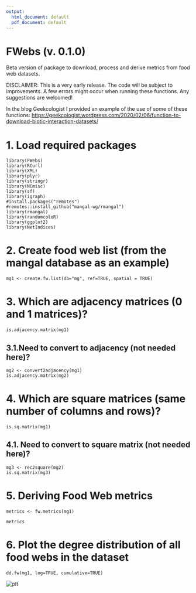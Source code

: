 ```yaml
---
output:
  html_document: default
  pdf_document: default
---
```

# FWebs (v. 0.1.0)

Beta version of package to download, process and derive metrics from food web datasets. 

DISCLAIMER: This is a very early release. The code will be subject to improvements. A few errors might occur when running these functions. Any suggestions are welcomed!

In the blog Geekcologist I provided an example of the use of some of these functions: https://geekcologist.wordpress.com/2020/02/06/function-to-download-biotic-interaction-datasets/

# 1. Load required packages  
```{r}
library(FWebs)
library(RCurl)  
library(XML)  
library(plyr)  
library(stringr)  
library(NCmisc)  
library(sf)  
library(igraph)  
#install.packages("remotes")  
#remotes::install_github("mangal-wg/rmangal")  
library(rmangal)  
library(randomcoloR)  
library(ggplot2)  
library(NetIndices)
```

# 2. Create food web list (from the mangal database as an example)
```{r}
mg1 <- create.fw.list(db="mg", ref=TRUE, spatial = TRUE)
```

# 3. Which are  adjacency matrices (0 and 1 matrices)?
```{r}
is.adjacency.matrix(mg1)
```

## 3.1.Need to convert to adjacency (not needed here)?
```{r}
mg2 <- convert2adjacency(mg1)
is.adjacency.matrix(mg2)
```

# 4. Which are square matrices (same number of columns and rows)?
```{r}
is.sq.matrix(mg1) 
```

## 4.1. Need to convert to square matrix (not needed here)?
```{r}
mg3 <- rec2square(mg2)
is.sq.matrix(mg3)
```

# 5. Deriving Food Web metrics
```{r}
metrics <- fw.metrics(mg1)

metrics
```

# 6. Plot the degree distribution of all food webs in the dataset
```{r}
dd.fw(mg1, log=TRUE, cumulative=TRUE)
```

![plt](plt.png)

